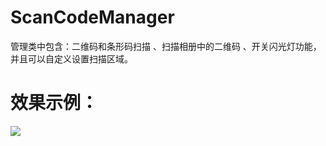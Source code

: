 # ScanCodeManager
管理类中包含：二维码和条形码扫描 、扫描相册中的二维码 、开关闪光灯功能，并且可以自定义设置扫描区域。

# 效果示例：
![](https://github.com/yuxunhuang/ScanCodeManager/blob/master/gif/scanCode.gif?raw=true)

